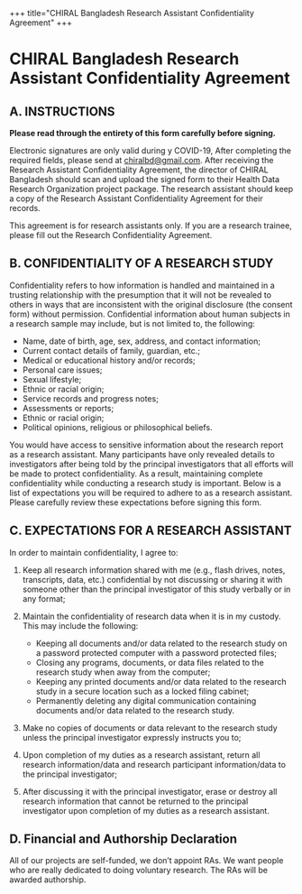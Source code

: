 +++
title="CHIRAL Bangladesh Research Assistant Confidentiality Agreement"
+++

# CHIRAL Bangladesh Research Assistant Confidentiality Agreement

## A. INSTRUCTIONS
**Please read through the entirety of this form carefully before signing.**

Electronic signatures are only valid during y
COVID-19, After completing the required fields, please send at chiralbd@gmail.com. After receiving the Research Assistant Confidentiality Agreement, the director of CHIRAL Bangladesh should scan and upload the signed form to their Health Data Research Organization project package. The research assistant should keep a copy of the Research Assistant Confidentiality Agreement for their records.

This agreement is for research assistants only. If you are a research trainee, please fill out the Research Confidentiality Agreement.

## B. CONFIDENTIALITY OF A RESEARCH STUDY
Confidentiality refers to how information is handled and maintained in a trusting relationship with the presumption that it will not be revealed to others in ways that are inconsistent with the original disclosure (the consent form) without permission. Confidential information about human subjects in a research sample may include, but is not limited to, the following:
- Name, date of birth, age, sex, address, and contact information;
- Current contact details of family, guardian, etc.;
- Medical or educational history and/or records;
- Personal care issues;
- Sexual lifestyle;
- Ethnic or racial origin;
- Service records and progress notes;
- Assessments or reports;
- Ethnic or racial origin;
- Political opinions, religious or philosophical beliefs.

You would have access to sensitive information about the research report as a research assistant. Many participants have only revealed details to investigators after being told by the principal investigators that all efforts will be made to protect confidentiality. As a result, maintaining complete confidentiality while conducting a research study is important. Below is a list of expectations you will be required to adhere to as a research assistant. Please carefully review these expectations before signing this form.


## C. EXPECTATIONS FOR A RESEARCH ASSISTANT
In order to maintain confidentiality, I agree to:
1. Keep all research information shared with me (e.g., flash drives, notes, transcripts, data, etc.) confidential by not discussing or sharing it with someone other than the principal investigator of this study verbally or in any format;

2. Maintain the confidentiality of research data when it is in my custody. This may include the following:
    - Keeping all documents and/or data related to the research study on a password protected computer with a password protected files;
    - Closing any programs, documents, or data files related to the research study when away from the computer;
    - Keeping any printed documents and/or data related to the research study in a secure location such as a locked filing cabinet;
    - Permanently deleting any digital communication containing documents and/or data related to the research study.

3. Make no copies of documents or data relevant to the research study unless the principal investigator expressly instructs you to;

4. Upon completion of my duties as a research assistant, return all research information/data and research participant information/data to the principal investigator;

5. After discussing it with the principal investigator, erase or destroy all research information that cannot be returned to the principal investigator upon completion of my duties as a research assistant.


## D. Financial and Authorship Declaration
All of our projects are self-funded, we don’t appoint RAs. We want people who are really dedicated to doing voluntary research. The RAs will be awarded authorship.
